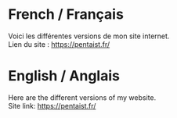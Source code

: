 # French / Français
Voici les différentes versions de mon site internet.  
Lien du site : https://pentaist.fr/
# English / Anglais
Here are the different versions of my website.  
Site link: https://pentaist.fr/
